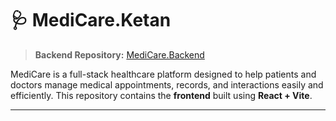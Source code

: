 # 🩺 MediCare.Ketan

> **Backend Repository:** [MediCare.Backend](https://github.com/Keta432/MediCare.backend/tree/main)

MediCare is a full-stack healthcare platform designed to help patients and doctors manage medical appointments, records, and interactions easily and efficiently. This repository contains the **frontend** built using **React + Vite**.

---
